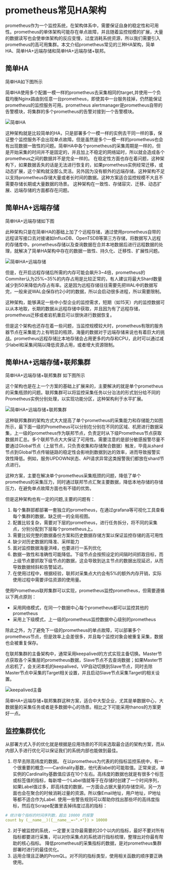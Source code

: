 # prometheus常见HA架构

prometheus作为一个监控系统，在架构体系中，需要保证自身的稳定性和可用性。prometheus的单体架构可能存在单点故障，并且随着监控规模的扩展，大量的数据读写也会使单体架构的反应变慢，过度消耗系统资源，所以我们需要引入prometheus的高可用集群。本文介绍prometheus常见的三种HA架构，简单HA、简单HA+远端存储和简单HA+远端存储+联邦。

## 简单HA

简单HA如下图所示

简单HA使用多个配置一模一样的prometheus去采集相同的target,并使用一个负载均衡Nginx路由到任意一台prometheus，即使其中一台服务挂掉，仍然能保证prometheus的监控服务可用。prometheus alertmanager是prometheus自带的告警模块，将集群的多个prometheus的告警对接到一个告警模块。

![简单HA](./简单HA.png)

这种架构就是比较简单的HA，只是部署多个一模一样的实例去干同一样的事，保证整个监控服务不会出现单点故障。但是虽然是多个一模一样的prometheus也会有出现数据一致性的问题。简单HA中各个prometheus的采集周期是一样的，但是开始采集的时间并不是固定的，并且加上不稳定的网络延时，所以就会造成各个prometheus之间的数据并不是完全一样的。
在稳定性方面也存在着问题，这种架构下，如果数据丢失的话是无法进行恢复的，如果prometheus实例经常迁移，或动态扩展，这个架构就没那么灵活。另外因为没有额外的远端存储，这种架构不足以支持prometheus存储大量或者长时间的数据。这种方案适合监控规模不大且不需要存储长期或大量数据的场景。
这种架构在一致性、存储容灾、迁移、动态扩展、远端存储的方面都存在问题。

## 简单HA+远端存储

简单HA+远端存储如下图

此种架构只是在简单HA的基础上加了个远程存储，通过使用prometheus自带的远程读写接口去对接诸如InfluxDB、OpenTSDB等第三方存储，将数据写入远程的存储库中。prometheus存储以及查询数据在合并本地数据后进行远程数据的处理，就解决了简单HA架构中存在的数据一致性、持久化、迁移性、扩展性问题。

![简单HA+远端存储](./简单HA+远端存储.png)

但是，在开启远程存储后所需的内存可能会飙升3~4倍，prometheus的Commiter认为25%~35%的内存占用是比较正常的，有人建议将最大Shard数量减少到50来降低内存占有率。这是因为远程存储往往需要先把WAL中的数据写完，一般来说WAL会保存约2小时的数据，所以会启动很多进程，所以需要限制。

这种架构，能够满足一些中小型企业的监控需求，短期（如15天）内的监控数据可以从本地取，长期的数据从远程存储中获取，并且因为有了远程存储，prometheus迁移或者宕机重启可以很快进行数据恢复。

但是这个架构也还存在着一些问题，当监控规模较大时，prometheus有限的服务器节点在采集能力上有明显的瓶颈，海量的数据对于远端存储来说也有着巨大的挑战。prometheus远程存储比本地存储会占用更多的内存和CPU，此时可以通过减少label和采集间隔以降低资源占用，或者增大资源限制。



## 简单HA+远端存储+联邦集群

简单HA+远端存储+联邦集群 如下图所示

这个架构也是在上一个方案的基础上扩展来的，主要解决的就是单个prometheus的采集瓶颈的问题。联邦集群可以将监控采集任务以分治法的形式划分给不同的Prometheus实例分别处理，以实现功能分区，这种架构利于水平扩展。

![简单HA+远端存储+联邦集群](./简单HA+远端存储+联邦.png)

这种联邦集群的架构方式大大提高了单个prometheus的采集能力和存储能力如图所示，最下面一级的Prometheus可以分别在分别在不同的区域、机房进行数据采集，上一级的prometheus作为联邦节点，负责定时从下级Prometheus节点获取数据并汇总。多个联邦节点大大保证了可用性。需要注意的是部分敏感报警尽量不要通过Global节点（上层节点，只负责收集和存储聚合数据）触发，毕竟从shard节点到Global节点传输链路的稳定性会影响到数据到达的效率，进而导致报警实效性降低。例如，服务UPDOWN状态、API请求异常这类报警我们都放在shard节点进行。

这种方案，主要在解决单个prometheus采集瓶颈的问题，降低了单个prometheus的采集压力，同时通过联邦节点汇聚主要数据，降低本地存储的存储压力，在避免单点故障方面也有不错的优势。

但是这种架构也有一定的问题,主要的问题有：
1. 每个集群部都部署一套独立的prometheus，在通过grafana等可视化工具查看每个集群的数据，缺乏统一的全局视图。
2. 配置比较复杂，需要对下层的prometheus，进行任务拆分，将不同的采集点，分别分配到下层每个prometheus上。
3. 需要比较完整的数据备份方案和历史数据存储方案以保证监控存储的高可用性
4. 缺少对历史数据的降准、采样能力
5. 面对监控数据海量洪峰，也要进行一系列优化
6. 数据一致性和准确性可能降低。下级节点会按照设定的间隔时间抓取目标，而上级节点要抓取下级节点的数据，这会导致到达主节点的数据出现延迟，从而导致数据倾斜和告警延迟。
7. 在使用过程中，根据经验，联邦对采集点大约会有5%的额外内存开销，实际使用过程中需要评估资源的使用量。

使用Prometheus联邦集群可以实现，prometheus监控prometheus，但需要遵循以下两点原则：
- 采用网络模式，在同一个数据中心每个prometheus都可以监控其他的prometheus
- 采用上下级模式，上一级的prometheus监控数据中心级别的prometheus

除此之外，为了避免下一级的prometheus的单点故障，可以部署多个prometheus节点，但是效率上会差很多，并且每个监控对象会被重复采集，数据也会被重复保存。

在联邦集群的主备架构中，通常采用keepalived的方式实现主备切换。Master节点获取各个采集层的prometheus数据，Slave节点不去查询数据；如果Master节点宕机了，会关闭本机的keepalived，VIP自动切换到Slave节点，同时去除Master节点中采集的Target相关设置，并且启动Slave节点采集Target的相关设置。

![keepalived主备](./keepalived主备.png)

简单HA+远端存储+联邦集群这种方案，适合中大型企业，尤其是单数据中心，大数据量的采集任务或者是多数据中心的场景。相比之下可能采用thanos的方案更好一点。

## 监控集群优化

从部署方式入手的优化就是根据是应用场景的不同来选取最合适的架构方案，而从内部入手进行优化可以保证我们的系统内部也能做到最佳。
1. 尽早去除高纬度的数据。
	在以prometheus为代表的的指标监控系统中，有一个很重要的概念——Cardinality基数，他代表label的可能取值。正常来说，单实例的Cardinality基数值应该在10个左右。高纬度的数据也就是有很多个标签或标签值的指标，每新增一个Label值就等于在存储时创建了一个时间序列，如果Label值过多，即高纬度的数据，一方面会占据大量的存储空间，另一方面也会在聚合的时候消耗过量的资源。所以像Email地址，用户地址，IP地址等都不适合作为Label.
使用一些警告规则可以帮助你找出那些坏的高纬度指标，然后在Scrape配置里丢掉纬度过高的指标：
```yaml
# 统计每个指标的时间序列数，超出 10000 的报警
count by (__name__)({__name__=~".+"}) > 10000
```
2. 对于被监控的系统，一定要关注你最需要的20个以内的指标，最好不要对所有指标都要进行采集，可以对你采集点的系统进行指标梳理，整理出对你最有帮助的核心指标。
降低prometheus的采集指标的数据，是对prometheus集群部署时进行的最佳优化。
3. 运用合理且正确的PromQL。对不同的指标类型，使用相关函数的顺序要正确使用。
	